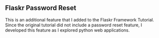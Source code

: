 ## Flaskr Password Reset

This is an additional feature that I added to the Flaskr Framework Tutorial. Since the original tutorial did not include a password reset feature, I developed this feature as I explored python web applications. 
